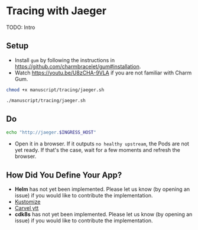 # Tracing with Jaeger

TODO: Intro

## Setup

* Install `gum` by following the instructions in https://github.com/charmbracelet/gum#installation.
* Watch https://youtu.be/U8zCHA-9VLA if you are not familiar with Charm Gum.

```bash
chmod +x manuscript/tracing/jaeger.sh

./manuscript/tracing/jaeger.sh
```

## Do

```bash
echo "http://jaeger.$INGRESS_HOST"
```

* Open it in a browser. If it outputs `no healthy upstream`, the Pods are not yet ready. If that's the case, wait for a few moments and refresh the browser.

## How Did You Define Your App?

* **Helm** has not yet been implemented. Please let us know (by opening an issue) if you would like to contribute the implementation.
* [Kustomize](kustomize.md)
* [Carvel ytt](carvel.md)
* **cdk8s** has not yet been implemented. Please let us know (by opening an issue) if you would like to contribute the implementation.

